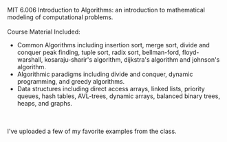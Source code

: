 MIT 6.006 Introduction to Algorithms: an introduction to mathematical modeling of computational problems. </br></br>
Course Material Included: 
- Common Algorithms including insertion sort, merge sort, divide and conquer peak finding, tuple sort, radix sort, bellman-ford, floyd-warshall, kosaraju-sharir's algorithm, dijkstra's algorithm and johnson's algorithm. 
- Algorithmic paradigms including divide and conquer, dynamic programming, and greedy algorithms. 
- Data structures including direct access arrays, linked lists, priority queues, hash tables, AVL-trees, dynamic arrays, balanced binary trees, heaps, and graphs. 

</br></br>
I've uploaded a few of my favorite examples from the class. 
